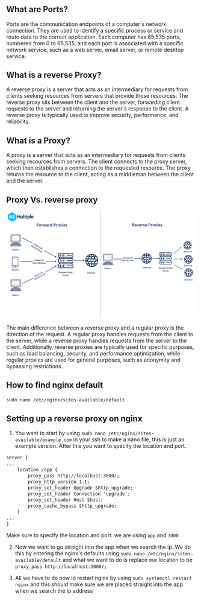 #

## What are Ports?

Ports are the communication endpoints of a computer's network connection. They are used to identify a specific process or service and route data to the correct application. Each computer has 65,535 ports, numbered from 0 to 65,535, and each port is associated with a specific network service, such as a web server, email server, or remote desktop service.

## What is a reverse Proxy?
A reverse proxy is a server that acts as an intermediary for requests from clients seeking resources from servers that provide those resources. The reverse proxy sits between the client and the server, forwarding client requests to the server and returning the server's response to the client. A reverse proxy is typically used to improve security, performance, and reliability.

## What is a Proxy?
A proxy is a server that acts as an intermediary for requests from clients seeking resources from servers. The client connects to the proxy server, which then establishes a connection to the requested resource. The proxy returns the resource to the client, acting as a middleman between the client and the server.

## Proxy Vs. reverse proxy

![img.png](img.png)

The main difference between a reverse proxy and a regular proxy is the direction of the request. A regular proxy handles requests from the client to the server, while a reverse proxy handles requests from the server to the client. Additionally, reverse proxies are typically used for specific purposes, such as load balancing, security, and performance optimization, while regular proxies are used for general purposes, such as anonymity and bypassing restrictions.

## How to find nginx default

`sudo nano /etc/nginx/sites-available/default`

## Setting up a reverse proxy on nginx

1. You want to start by using `sudo nano /etc/nginx/sites-available/example.com` in your ssh to make a nano file, this is just an example version. After this you want to specify the location and port.

```
server {
...
    location /app {
        proxy_pass http://localhost:3000/;
        proxy_http_version 1.1;
        proxy_set_header Upgrade $http_upgrade;
        proxy_set_header Connection 'upgrade';
        proxy_set_header Host $host;
        proxy_cache_bypass $http_upgrade;
    }
...
}

```

Make sure to specify the location and port. we are using `app` and `3000`

2. Now we want to go straight into the app when we search the ip. We do this by entering the nginx's defaults using `sudo nano /etc/nginx/sites-available/default` and what we want to do is replace our location to be `proxy_pass http://localhost:3000/;`

3. All we have to do now id restart nginx by using `sudo systemctl restart nginx` and this should make sure we are placed straight into the app when we search the ip address




